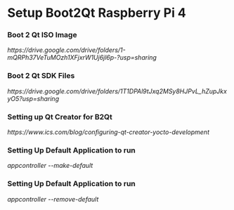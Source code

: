 # Setup Boot2Qt Raspberry Pi 4

<h3> Boot 2 Qt ISO Image </h3>
<p><i> https://drive.google.com/drive/folders/1-mQRPh37VeTuMOzh1XFjxrW1Uj6jl6p-?usp=sharing </i></p>

<h3> Boot 2 Qt SDK Files </h3>
<p><i> https://drive.google.com/drive/folders/1T1DPAl9tJxq2MSy8HJPvL_hZupJkxyO5?usp=sharing </i></p>

<h3> Setting up Qt Creator for B2Qt </h3>
<p><i>https://www.ics.com/blog/configuring-qt-creator-yocto-development </i></p>


<h3> Setting Up Default Application to run </h3>
<p><i> appcontroller --make-default <path-to-app> </i></p>
  
<h3> Setting Up Default Application to run </h3>
<p><i> appcontroller --remove-default </i></p>
